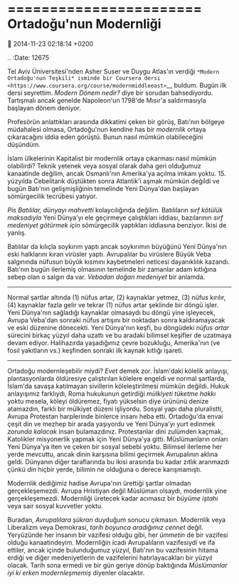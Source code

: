 =======================
Ortadoğu'nun Modernliği
=======================

:date: 2014-11-23 02:18:14 +0200

.. :Date:   12675

Tel Aviv Üniversitesi'nden Asher Suser ve Duygu Atlas'ın verdiği
`*Modern Ortadoğu'nun Teşkili* isminde bir Coursera
dersi <https://www.coursera.org/course/modernmiddleeast>`__ buldum.
Bugün ilk dersi seyrettim. *Modern Dönem nedir?* diye bir sorudan
bahsediyordu. Tartışmalı ancak genelde Napoleon'un 1798'de Mısır'a
saldırmasıyla başlayan dönem deniyor.

Profesörün anlattıkları arasında dikkatimi çeken bir görüş, Batı'nın
bölgeye müdahalesi olmasa, Ortadoğu'nun kendine has bir *modernlik*
ortaya çıkaracağını iddia eden görüştü. Bunun nasıl mümkün olabileceğini
düşündüm.

İslam ülkelerinin Kapitalist bir modernlik ortaya çıkarması nasıl mümkün
olabilirdi? Teknik yetenek veya sosyal olarak daha geri olduğumuz
kanaatinde değilim, ancak Osmanlı'nın Amerika'ya açılma imkanı yoktu.
15. yüzyılda Cebelitarık düştükten sonra Atlantik'i aşmak mümkün değildi
ve bugün Batı'nın gelişmişliğinin temelinde Yeni Dünya'dan başlayan
sömürgecilik tecrübesi yatıyor.

*Pis Batılılar, dünyayı mahvetti* kolaycılığında değilim. Batılıların
*sırf kötülük maksadıyla* Yeni Dünya'yı ele geçirmeye çalıştıkları
iddiası, bazılarının *sırf medeniyet götürmek için* sömürgecilik
yaptıkları iddiasına benziyor. İkisi de yanlış.

Batılılar da kılıçla soykırım yaptı ancak soykırımın büyüğünü Yeni
Dünya'nın eski halklarını kıran virüsler yaptı. Avrupalılar bu virüslere
Büyük Veba salgınında nüfusun büyük kısmını kaybetmeleri neticesi
dayanıklılık kazandı. Batı'nın bugün ilerlemiş olmasının temelinde bir
zamanlar adam kıtlığına sebep olan o salgın da var. *Vebadan doğan
medeniyet* bir anlamda.

--------------

Normal şartlar altında (1) nüfus artar, (2) kaynaklar yetmez, (3) nüfus
kırılır, (4) kaynaklar fazla gelir ve tekrar (1) nüfus artar şeklinde
bir döngü işler. Yeni Dünya'nın sağladığı kaynaklar olmasaydı bu döngü
yine işleyecek, Avrupa Veba'dan sonraki nüfus artışını bir noktadan
sonra kaldıramayacak ve eski düzenine dönecekti. Yeni Dünya'nın keşfi,
bu döngüdeki *nüfus artar* sürecini birkaç yüzyıl daha uzattı ve bu
aradaki bilimsel keşifler de uzatmaya devam ediyor. Halihazırda
yaşadığımız çevre bozukluğu, Amerika'nın (ve fosil yakıtların vs.)
keşfinden sonraki ilk kaynak kıtlığı işareti.

--------------

Ortadoğu modernleşebilir miydi? *Evet* demek zor. İslam'daki kölelik
anlayışı, plantasyonlarda öldüresiye çalıştırılan kölelere engeldi ve
normal şartlarda, İslam'da savaşa katılmayan sivillerin köleleştirilmesi
mümkün değildi. Hukuk anlayışımız farklıydı, Roma hukukunun getirdiği
*mülkiyeti tüketme hakkı* yoktu mesela, köleyi öldüremez, fiyatı
yükselsin diye ürününü denize atamazdın, farklı bir mülkiyet düzeni
işliyordu. Sosyal yapı daha pluralistti, Avrupa Protestan harplerinde
binlerce insanı heba etti. Ortadoğu'da envai çeşit din ve mezhep bir
arada yaşıyordu ve Yeni Dünya'yı yurt edinmek *zorunda kalacak* insan
bulamazdınız. Protestanlar dini zulümden kaçmak, Katolikler misyonerlik
yapmak için Yeni Dünya'ya gitti. Müslümanların onları Yeni Dünya'ya iten
ve çeken bir sosyal sebebi yoktu. Bilimsel ilerleme her yerde mevcuttu,
ancak dinin karşısına bilimi geçirmek Avrupalının aklına geldi. Dünyanın
diğer taraflarında bu ikisi arasında bu kadar zıtlık aranmazdı çünkü
*din* hiçbir yerde, bilimin ne olduğuna o derece karışmamıştı.

Modernlik dediğimiz hadise Avrupa'nın ürettiği şartlar olmadan
gerçekleşemezdi. Avrupa Hristiyan değil Müslüman olsaydı, modernlik yine
gerçekleşemezdi. Modernliği üretecek kadar acımasız bir *büyüme iştahı*
veya sair sosyal kuvvetler yoktu.

Buradan, *Avrupalılara şükran* duyduğum sonucu çıkmasın. Modernlik veya
Liberalizm veya Demokrasi, *tarih boyunca aradığımız cennet* değil.
Yeryüzünde her insanın bir vazifesi olduğu gibi, her *ümmetin* de bir
vazifesi olduğu kanaatindeyim. Modernliğin icadı Avrupalıların
vazifesiydi ve ifa ettiler, ancak içinde bulunduğumuz yüzyıl, Batı'nın
bu vazifesinin hitama erdiği ve diğer medeniyetlerin de vazifelerini
hatırlayacakları bir yüzyıl olacak. Tarih sona ermedi ve bir gün geriye
dönüp baktığında *Müslümanlar iyi ki erken modernleşmemiş* diyenler
olacaktır.
